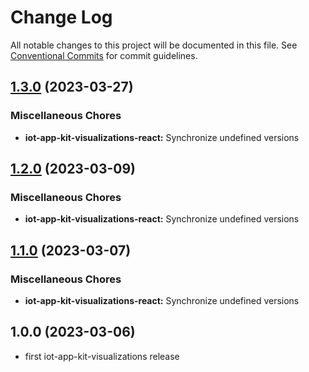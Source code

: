 # Change Log

All notable changes to this project will be documented in this file.
See [Conventional Commits](https://conventionalcommits.org) for commit guidelines.

## [1.3.0](https://github.com/awslabs/synchro-charts/compare/iot-app-kit-visualizations-react-v1.2.0...iot-app-kit-visualizations-react-v1.3.0) (2023-03-27)


### Miscellaneous Chores

* **iot-app-kit-visualizations-react:** Synchronize undefined versions

## [1.2.0](https://github.com/awslabs/synchro-charts/compare/iot-app-kit-visualizations-react-v1.1.0...iot-app-kit-visualizations-react-v1.2.0) (2023-03-09)


### Miscellaneous Chores

* **iot-app-kit-visualizations-react:** Synchronize undefined versions

## [1.1.0](https://github.com/awslabs/synchro-charts/compare/iot-app-kit-visualizations-react-v1.0.0...iot-app-kit-visualizations-react-v1.1.0) (2023-03-07)


### Miscellaneous Chores

* **iot-app-kit-visualizations-react:** Synchronize undefined versions

## 1.0.0 (2023-03-06)
* first iot-app-kit-visualizations release
